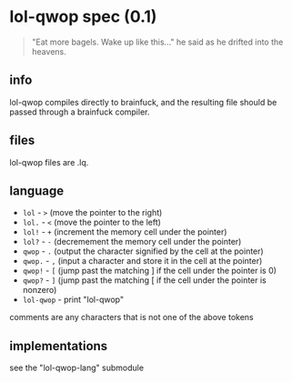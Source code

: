 # lol-qwop spec (0.1)

> "Eat more bagels. Wake up like this..." he said as he drifted into 
> the heavens.

## info

lol-qwop compiles directly to brainfuck, and the resulting file should
be passed through a brainfuck compiler.

## files

lol-qwop files are .lq.

## language

- `lol` - `>` (move the pointer to the right)
- `lol.` - `<` (move the pointer to the left)
- `lol!` - `+` (increment the memory cell under the pointer)
- `lol?` - `-` (decremement the memory cell under the pointer)
- `qwop` - `.` (output the character signified by the cell at the pointer)
- `qwop.` - `,` (input a character and store it in the cell at the pointer)
- `qwop!` - `[` (jump past the matching ] if the cell under the pointer is 0)
- `qwop?` - `]` (jump past the matching [ if the cell under the pointer is nonzero)
- `lol-qwop` - print "lol-qwop"

comments are any characters that is not one of the above tokens

## implementations

see the "lol-qwop-lang" submodule
